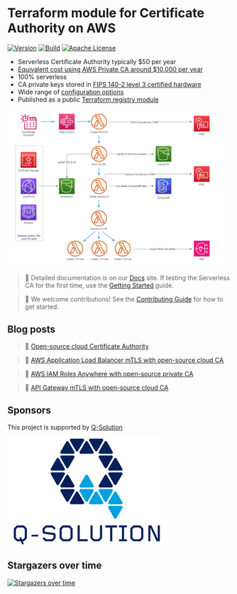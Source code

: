 # Terraform module for Certificate Authority on AWS

[![Version](https://img.shields.io/github/v/release/serverless-ca/terraform-aws-ca)](https://github.com/serverless-ca/terraform-aws-ca/releases/tag/v0.1.0)
[![Build](https://img.shields.io/github/actions/workflow/status/serverless-ca/terraform-aws-ca/.github%2Fworkflows%2Fecdsa_default.yml?branch=main)](https://github.com/serverless-ca/terraform-aws-ca/actions/workflows/ecdsa_default.yml)
[![Apache License](https://img.shields.io/badge/License-Apache%20v2-green.svg)](https://github.com/serverless-ca/terraform-aws-ca/blob/main/LICENSE.md)

* Serverless Certificate Authority typically $50 per year
* [Equivalent cost using AWS Private CA around $10,000 per year](https://serverlessca.com/faq/#how-did-you-work-out-the-cost-comparison-with-aws-private-ca)
* 100% serverless
* CA private keys stored in [FIPS 140-2 level 3 certified hardware](https://aws.amazon.com/about-aws/whats-new/2023/05/aws-kms-hsm-fips-security-level-3)
* Wide range of [configuration options](https://serverlessca.com/options/)
* Published as a public [Terraform registry module](https://registry.terraform.io/modules/serverless-ca/ca/aws/latest)

<a href="#"><img src="https://raw.githubusercontent.com/serverless-ca/terraform-aws-ca/main/docs/assets/images/ca-architecture-options.png" /></a>

> 📄 Detailed documentation is on our [Docs](https://serverlessca.com) site. If testing the Serverless CA for the first time, use the [Getting Started](https://serverlessca.com/getting-started/) guide.

> 📢 We welcome contributions! See the [Contributing Guide](https://github.com/serverless-ca/terraform-aws-ca/blob/main/CONTRIBUTING.md) for how to get started.

## Blog posts

> 📖 [Open-source cloud Certificate Authority](https://medium.com/@paulschwarzenberger/open-source-cloud-certificate-authority-75609439dfe7)

> 📖 [AWS Application Load Balancer mTLS with open-source cloud CA](https://medium.com/@paulschwarzenberger/aws-application-load-balancer-mtls-with-open-source-cloud-ca-277cb40d60c7)

> 📖 [AWS IAM Roles Anywhere with open-source private CA](https://medium.com/@paulschwarzenberger/aws-iam-roles-anywhere-with-open-source-private-ca-6c0ec5758b2b)

> 📖 [API Gateway mTLS with open-source cloud CA](https://medium.com/@paulschwarzenberger/api-gateway-mtls-with-open-source-cloud-ca-3362438445de)

## Sponsors
This project is supported by [Q-Solution](https://www.q-solution.co.uk)

<a href="#"><img src="https://raw.githubusercontent.com/serverless-ca/terraform-aws-ca/main/docs/assets/images/q-solution.png" /></a>

## Stargazers over time

[![Stargazers over time](https://starchart.cc/serverless-ca/terraform-aws-ca.svg)](https://starchart.cc/serverless-ca/terraform-aws-ca)
